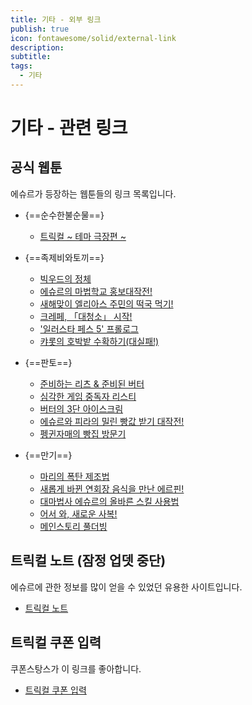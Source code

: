 ```yaml
---
title: 기타 - 외부 링크
publish: true
icon: fontawesome/solid/external-link
description: 
subtitle: 
tags:
  - 기타
---
```


# 기타 - 관련 링크

## 공식 웹툰
에슈르가 등장하는 웹툰들의 링크 목록입니다.<br>

+  {==순수한불순물==}
    + [트릭컬 ~ 테마 극장편 ~](https://game.naver.com/lounge/Trickcal/board/detail/2821133)
    
+  {==족제비와토끼==}
    + [빅우드의 정체](https://game.naver.com/lounge/Trickcal/board/detail/2821304)
    + [에슈르의 마법학교 홍보대작전!](https://game.naver.com/lounge/Trickcal/board/detail/3265932)
    + [새해맞이 엘리아스 주민의 떡국 먹기!](https://game.naver.com/lounge/Trickcal/board/detail/3373777)
    + [크레페, 「대청소」 시작!](https://game.naver.com/lounge/Trickcal/board/detail/4024682)
    + ['일러스타 페스 5' 프롤로그](https://game.naver.com/lounge/Trickcal/board/detail/4615597)
    + [캬롯의 호박밭 수확하기(대실패!)](https://game.naver.com/lounge/Trickcal/board/detail/4885360)

+  {==판토==}
    + [준비하는 리츠 & 준비된 버터](https://game.naver.com/lounge/Trickcal/board/detail/3565813)
    + [심각한 게임 중독자 리스티](https://game.naver.com/lounge/Trickcal/board/detail/4136486)
    + [버터의 3단 아이스크림](https://game.naver.com/lounge/Trickcal/board/detail/4247882)
    + [에슈르와 피라의 밀린 빵값 받기 대작전!](https://game.naver.com/lounge/Trickcal/board/detail/4700802)
    + [펭귄자매의 빵집 방문기](https://game.naver.com/lounge/Trickcal/board/detail/4977761)

+  {==만기==}
    + [마리의 폭탄 제조법](https://game.naver.com/lounge/Trickcal/board/detail/3237657)
    + [새롭게 바뀐 연회장 음식을 만난 에르핀!](https://game.naver.com/lounge/Trickcal/board/detail/3869818)
    + [대마법사 에슈르의 올바른 스킬 사용법](https://game.naver.com/lounge/Trickcal/board/detail/3970894)
    + [어서 와, 새로운 사복!](https://game.naver.com/lounge/Trickcal/board/detail/4464016)
    + [메인스토리 풀더빙](https://game.naver.com/lounge/Trickcal/board/detail/4538945)

## 트릭컬 노트 (잠정 업뎃 중단)
에슈르에 관한 정보를 많이 얻을 수 있었던 유용한 사이트입니다.<br>
+ [트릭컬 노트](https://tr.triple-lab.com/)

## 트릭컬 쿠폰 입력
쿠폰스탕스가 이 링크를 좋아합니다.<br>
+ [트릭컬 쿠폰 입력](https://coupon.a.prod.service.trickcal.io/)
